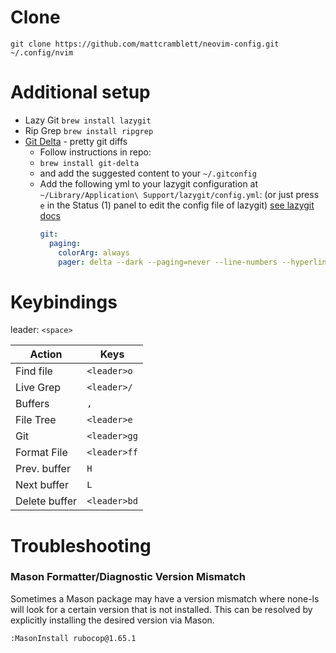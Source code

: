 # Clone
```
git clone https://github.com/mattcramblett/neovim-config.git ~/.config/nvim
```

# Additional setup
- Lazy Git `brew install lazygit`
- Rip Grep `brew install ripgrep`
- [Git Delta](https://github.com/dandavison/delta) - pretty git diffs
    - Follow instructions in repo:
    - `brew install git-delta`
    - and add the suggested content to your `~/.gitconfig`
    - Add the following yml to your lazygit configuration at `~/Library/Application\ Support/lazygit/config.yml`:
        (or just press `e` in the Status (1) panel to edit the config file of lazygit)
        [see lazygit docs](https://github.com/jesseduffield/lazygit/blob/master/docs/Custom_Pagers.md#delta)
        ```yml
        git:
          paging:
            colorArg: always
            pager: delta --dark --paging=never --line-numbers --hyperlinks --hyperlinks-file-link-format="lazygit-edit://{path}:{line}"
        ```


# Keybindings

leader: `<space>`

| Action        |  Keys          |
| -----------   |  ------------- |
| Find file     |  `<leader>o`   |
| Live Grep     |  `<leader>/`   |
| Buffers       |  `,`           |
| File Tree     |  `<leader>e`   |
| Git           |  `<leader>gg`  |
| Format File   |  `<leader>ff`  |
| Prev. buffer  |  `H`           |
| Next buffer   |  `L`           |
| Delete buffer |  `<leader>bd`  |

# Troubleshooting
### Mason Formatter/Diagnostic Version Mismatch
Sometimes a Mason package may have a version mismatch where none-ls will look for a certain version that is not installed.
This can be resolved by explicitly installing the desired version via Mason.
```
:MasonInstall rubocop@1.65.1
```
